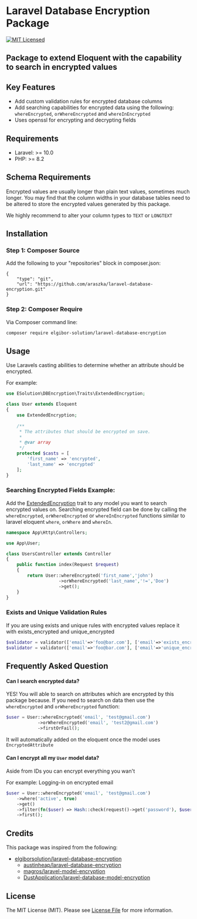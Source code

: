 # Laravel Database Encryption Package

[![MIT Licensed](https://img.shields.io/badge/license-MIT-brightgreen.svg?style=flat-square)](LICENSE.md)

## Package to extend Eloquent with the capability to search in encrypted values

## Key Features

* Add custom validation rules for encrypted database columns
* Add searching capabilities for encrypted data using the following:
  `whereEncrypted`, `orWhereEncrypted` and `whereInEncrypted`
* Uses openssl for encrypting and decrypting fields

## Requirements

* Laravel: >= 10.0
* PHP: >= 8.2

## Schema Requirements

Encrypted values are usually longer than plain text values, sometimes much longer.
You may find that the column widths in your database tables need to be altered to
store the encrypted values generated by this package.

We highly recommend to alter your column types to `TEXT` or `LONGTEXT`

## Installation

### Step 1: Composer Source

Add the following to your "repositories" block in composer.json:

```
{
    "type": "git",
    "url": "https://github.com/araszka/laravel-database-encryption.git"
}
```

### Step 2: Composer Require

Via Composer command line:

```bash
composer require elgibor-solution/laravel-database-encryption
```

## Usage

Use Laravels casting abilities to determine whether an attribute should be encrypted.

For example:

```php
use ESolution\DBEncryption\Traits\ExtendedEncryption;

class User extends Eloquent 
{
    use ExtendedEncryption;
   
    /**
     * The attributes that should be encrypted on save.
     *
     * @var array
     */
    protected $casts = [
        'first_name' => 'encrypted', 
        'last_name' => 'encrypted'
    ];
}
```

### Searching Encrypted Fields Example:

Add the [ExtendedEncryption](src%2FTraits%2FExtendedEncryption.php) trait to any model you want to search encrypted values on.
Searching encrypted field can be done by calling the `whereEncrypted`, `orWhereEncrypted` or `whereInEncrypted` functions
similar to laravel eloquent `where`, `orWhere` and `whereIn`.

```php
namespace App\Http\Controllers;

use App\User;

class UsersController extends Controller 
{
    public function index(Request $request)
    {
        return User::whereEncrypted('first_name','john')
                    ->orWhereEncrypted('last_name','!=','Doe')
                    ->get();
    }
}
```

### Exists and Unique Validation Rules

If you are using exists and unique rules with encrypted values replace it with exists_encrypted and unique_encrypted

```php      
$validator = validator(['email'=>'foo@bar.com'], ['email'=>'exists_encrypted:users,email']);
$validator = validator(['email'=>'foo@bar.com'], ['email'=>'unique_encrypted:users,email']);
```

## Frequently Asked Question

#### Can I search encrypted data?

YES! You will able to search on attributes which are encrypted by this package because.
If you need to search on data then use the `whereEncrypted` and `orWhereEncrypted` function:

```php
$user = User::whereEncrypted('email', 'test@gmail.com')
            ->orWhereEncrypted('email', 'test2@gmail.com')
            ->firstOrFail();
```

It will automatically added on the eloquent once the model uses `EncryptedAttribute`

#### Can I encrypt all my `User` model data?

Aside from IDs you can encrypt everything you wan't

For example:
Logging-in on encrypted email

```php
$user = User::whereEncrypted('email', 'test@gmail.com')
    ->where('active', true)
    ->get()
    ->filter(fn($user) => Hash::check(request()->get('password'), $user->password))
    ->first();
```

## Credits

This package was inspired from the following:
- [elgiborsolution/laravel-database-encryption](https://github.com/elgiborsolution/laravel-database-encryption)
  - [austinheap/laravel-database-encryption](https://github.com/austinheap/laravel-database-encryption)
  - [magros/laravel-model-encryption](https://github.com/magros/laravel-model-encryption)
  - [DustApplication/laravel-database-model-encryption](https://github.com/DustApplication/laravel-database-model-encryption.git)

## License

The MIT License (MIT). Please see [License File](LICENSE.md) for more information.
